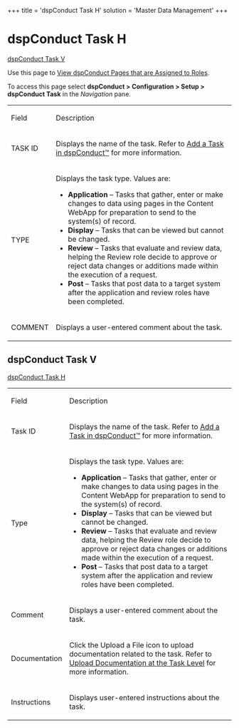 +++
title = 'dspConduct Task H'
solution = 'Master Data Management'
+++

# dspConduct Task H

[dspConduct Task V](dspConduct_Task_H#DGE_Task_V)

<div class="use">

Use this page to [View dspConduct Pages that are Assigned to
Roles](../Use_Cases/View_a_Roles_dspConduct_Pages).

</div>

To access this page select <span style="font-weight: bold;">dspConduct
\> </span>**Configuration \> Setup \> 
<span style="font-weight: bold;">dspConduct</span> Task** in the
*Navigation* pane.

<table>
<tbody>
<tr class="odd">
<td><p>Field</p></td>
<td><p>Description</p></td>
</tr>
<tr class="even">
<td><p>TASK ID</p></td>
<td><p>Displays the name of the task. Refer to <a href="../Use_Cases/Add_a_Task">Add a Task in dspConduct™</a> for more information.</p></td>
</tr>
<tr class="odd">
<td><p>TYPE</p></td>
<td><p>Displays the task type. Values are:</p>
<ul>
<li><strong>Application</strong> – Tasks that gather, enter or make changes to data using pages in the Content WebApp for preparation to send to the system(s) of record.</li>
<li><strong>Display</strong> – Tasks that can be viewed but cannot be changed.</li>
<li><strong>Review</strong> – Tasks that evaluate and review data, <span style="background: #ffffff;">helping the Review role decide to approve or reject data changes or additions</span> made within the execution of a request.</li>
<li><strong>Post</strong> – Tasks that post data to a target system after the application and review roles have been completed.</li>
</ul></td>
</tr>
<tr class="even">
<td><p>COMMENT</p></td>
<td><p>Displays a user-entered comment about the task.</p></td>
</tr>
</tbody>
</table>

## <span id="DGE_Task_V"></span>dspConduct Task V

[dspConduct Task H](dspConduct_Task_H)

<table>
<tbody>
<tr class="odd">
<td><p>Field</p></td>
<td><p>Description</p></td>
</tr>
<tr class="even">
<td><p>Task ID</p></td>
<td><p>Displays the name of the task. Refer to <a href="../Use_Cases/Add_a_Task">Add a Task in dspConduct™</a> for more information.</p></td>
</tr>
<tr class="odd">
<td><p>Type</p></td>
<td><p>Displays the task type. Values are:</p>
<ul>
<li><strong>Application</strong> – Tasks that gather, enter or make changes to data using pages in the Content WebApp for preparation to send to the system(s) of record.</li>
<li><strong>Display</strong> – Tasks that can be viewed but cannot be changed.</li>
<li><strong>Review</strong> – Tasks that evaluate and review data, <span style="background: #ffffff;">helping the Review role decide to approve or reject data changes or additions</span> made within the execution of a request.</li>
<li><strong>Post</strong> – Tasks that post data to a target system after the application and review roles have been completed.</li>
</ul></td>
</tr>
<tr class="even">
<td><p>Comment</p></td>
<td><p>Displays a user-entered comment about the task.</p></td>
</tr>
<tr class="odd">
<td><p>Documentation</p></td>
<td><p>Click the Upload a File icon to upload documentation related to the task. Refer to <a href="../Use_Cases/Upload_Documentation_at_the_Task_Level">Upload Documentation at the Task Level</a> for more information.</p></td>
</tr>
<tr class="even">
<td><p>Instructions</p></td>
<td><p>Displays user-entered instructions about the task.</p></td>
</tr>
</tbody>
</table>

